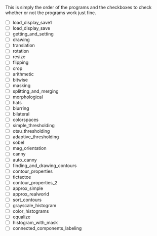 
This is simply the order of the programs and the checkboxes to check whether or not the programs work just fine.

- [ ] load_display_save1<br>
- [ ] load_display_save<br>
- [ ] getting_and_setting<br>
- [ ] drawing<br>
- [ ] translation<br>
- [ ] rotation<br>
- [ ] resize<br>
- [ ] flipping<br>
- [ ] crop<br>
- [ ] arithmetic<br>
- [ ] bitwise<br>
- [ ] masking<br>
- [ ] splitting_and_merging<br>
- [ ] morphological<br>
- [ ] hats<br>
- [ ] blurring<br>
- [ ] bilateral<br>
- [ ] colorspaces<br>
- [ ] simple_thresholding<br>
- [ ] otsu_thresholding<br>
- [ ] adaptive_thresholding<br>
- [ ] sobel<br>
- [ ] mag_orientation<br>
- [ ] canny<br>
- [ ] auto_canny<br>
- [ ] finding_and_drawing_contours<br>
- [ ] contour_properties<br>
- [ ] tictactoe<br>
- [ ] contour_properties_2<br>
- [ ] approx_simple<br>
- [ ] approx_realworld<br>
- [ ] sort_contours<br>
- [ ] grayscale_histogram<br>
- [ ] color_histograms<br>
- [ ] equalize<br>
- [ ] histogram_with_mask<br>
- [ ] connected_components_labeling